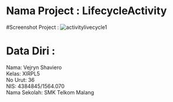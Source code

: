 # Nama Project : LifecycleActivity

#Screenshot Project :
![activitylivecycle1](https://cloud.githubusercontent.com/assets/22088378/20964435/1cb8c6fc-bca4-11e6-89cc-95c886cd1ba7.jpg)

# Data Diri :
Nama: Vejryn Shaviero <br>
Kelas: XIRPL5<br>
No Urut: 36<br>
NIS: 4384845/1564.070<br>
Nama Sekolah: SMK Telkom Malang<br>
